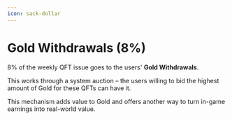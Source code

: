 ```yaml
---
icon: sack-dollar
---
```


# Gold Withdrawals (8%)

8% of the weekly QFT issue goes to the users' **Gold Withdrawals**. 

This works through a system auction – the users willing to bid the highest amount of Gold for these QFTs can have it.

This mechanism adds value to Gold and offers another way to turn in-game earnings into real-world value.
